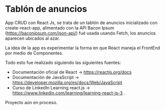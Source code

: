 # Tablón de anuncios 

App CRUD con React Js, se trata de un tablón de anuncios inicializado con create-react-app, alimentado con la API Bacon Ipsum (https://baconipsum.com/json-api/)
fué usada usando Fetch, los anuncios aparecen ubicados al azar.

La idea de la app es experimentar la forma en que React maneja el FrontEnd por medio de Componentes.

Todo esto fue realizado siguiendo las siguientes fuentes:

* Documentación oficial de React -> https://reactjs.org/docs
* Documentación de JavaScript -> https://developer.mozilla.org/es/docs/Web/JavaScript
* Curso de LinkedIn Learning react.js  -> https://www.linkedin.com/learning/learning-react-js-3 .

Proyecto aún en proceso.
